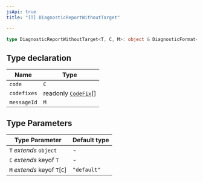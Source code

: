 ```yaml
---
jsApi: true
title: "[T] DiagnosticReportWithoutTarget"

---
```

```ts
type DiagnosticReportWithoutTarget<T, C, M>: object & DiagnosticFormat<T, C, M>;
```

## Type declaration

| Name | Type |
| ------ | ------ |
| `code` | `C` |
| `codefixes` | readonly [`CodeFix`](../interfaces/CodeFix.md)[] |
| `messageId` | `M` |

## Type Parameters

| Type Parameter | Default type |
| ------ | ------ |
| `T` *extends* `object` | - |
| `C` *extends* keyof `T` | - |
| `M` *extends* keyof `T`\[`C`\] | `"default"` |
